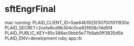 # sftEngrFinal
mac running: PLAID_CLIENT_ID=5ae64b1925f307001011930e PLAID_SECRET=2ce1e8cd9b304c0ce82f608c14d5f4 PLAID_PUBLIC_KEY=85c386ac0bbb5e77b8ab0ff3835d5b PLAID_ENV=development ruby app.rb

